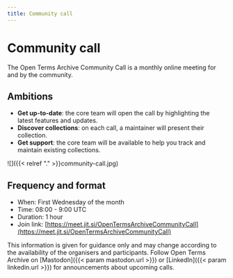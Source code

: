 ```yaml
---
title: Community call
---
```


# Community call

The Open Terms Archive Community Call is a monthly online meeting for and by the community.

## Ambitions

- **Get up-to-date**: the core team will open the call by highlighting the latest features and updates.
- **Discover collections**: on each call, a maintainer will present their collection.
- **Get support**: the core team will be available to help you track and maintain existing collections.

![]({{< relref "." >}}community-call.jpg)

## Frequency and format

- When: First Wednesday of the month
- Time: 08:00 - 9:00 UTC
- Duration: 1 hour
- Join link: [https://meet.jit.si/OpenTermsArchiveCommunityCall](https://meet.jit.si/OpenTermsArchiveCommunityCall)


This information is given for guidance only and may change according to the availability of the organisers and participants. Follow Open Terms Archive on [Mastodon]({{< param mastodon.url >}}) or [LinkedIn]({{< param linkedin.url >}}) for announcements about upcoming calls.
